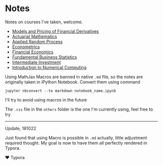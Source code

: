 # Notes
Notes on courses I've taken, welcome.

- [Models and Pricing of Financial Derivatives](https://github.com/XavierOwen/Notes/tree/master/Models%20and%20Pricing%20of%20Financial%20Derivatives)
- [Actuarial Mathematics](https://github.com/XavierOwen/Notes/tree/master/Actuarial%20Mathematics)
- [Applied Random Process](https://github.com/XavierOwen/Notes/tree/master/Applied%20Random%20Process)
- [Econometrics](https://github.com/XavierOwen/Notes/tree/master/Econometrics)
- [Financial Economics](https://github.com/XavierOwen/Notes/tree/master/Financial%20Economics)
- [Fundamental Business Statistics](https://github.com/XavierOwen/Notes/tree/master/Fund_Business%20Statistics)
- [Intermediate Investment](https://github.com/XavierOwen/Notes/tree/master/Intermediate%20Investment)
- [Introduction to Numerical Computing](https://github.com/XavierOwen/Notes/tree/master/Intro%20to%20Numerical%20Computing)

Using MathJax Macros are banned in native `.md`  file, so the notes are originally taken in iPython Notebook. Convert them using command

```
jupyter nbconvert --to markdown notebook_name.ipynb
```

I'll try to avoid using macros in the future

The `.css` file in the `others` folder is the one I'm currently using, feel free to try

---
Update, 181022

Just found that using Macro is possible in `.md` actually, little adjustment required thought. My goal is now to have them all perfectly rendered in Typora.

:heart: Typora
